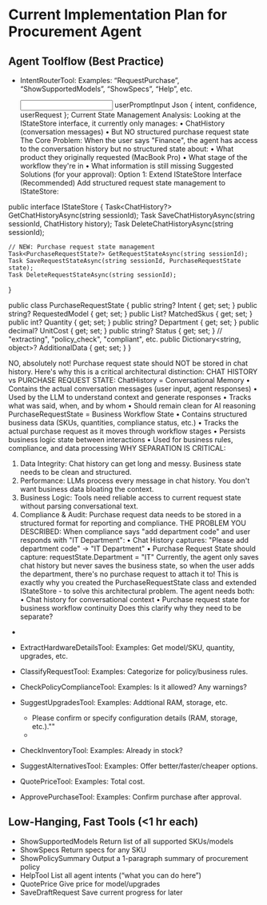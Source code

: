﻿# Current Implementation Plan for Procurement Agent

## Agent Toolflow (Best Practice)
 - IntentRouterTool: Examples: “RequestPurchase”, “ShowSupportedModels”, “ShowSpecs”, “Help”, etc.

    <input>
       userPromptInput
    </input>

   <output>
     Json
     {
       intent,
       confidence,
       userRequest
     };
   </output




   Current State Management Analysis:
Looking at the IStateStore interface, it currently only manages:
•	ChatHistory (conversation messages)
•	But NO structured purchase request state
The Core Problem:
When the user says "Finance", the agent has access to the conversation history but no structured state about:
•	What product they originally requested (MacBook Pro)
•	What stage of the workflow they're in
•	What information is still missing
Suggested Solutions (for your approval):
Option 1: Extend IStateStore Interface (Recommended)
Add structured request state management to IStateStore:

public interface IStateStore
{
    Task<ChatHistory?> GetChatHistoryAsync(string sessionId);
    Task SaveChatHistoryAsync(string sessionId, ChatHistory history);
    Task DeleteChatHistoryAsync(string sessionId);
    
    // NEW: Purchase request state management
    Task<PurchaseRequestState?> GetRequestStateAsync(string sessionId);
    Task SaveRequestStateAsync(string sessionId, PurchaseRequestState state);
    Task DeleteRequestStateAsync(string sessionId);
}

public class PurchaseRequestState
{
    public string? Intent { get; set; }
    public string? RequestedModel { get; set; }
    public List<string>? MatchedSkus { get; set; }
    public int? Quantity { get; set; }
    public string? Department { get; set; }
    public decimal? UnitCost { get; set; }
    public string? Status { get; set; } // "extracting", "policy_check", "compliant", etc.
    public Dictionary<string, object>? AdditionalData { get; set; }
}



NO, absolutely not! Purchase request state should NOT be stored in chat history. Here's why this is a critical architectural distinction:
CHAT HISTORY vs PURCHASE REQUEST STATE:
ChatHistory = Conversational Memory
•	Contains the actual conversation messages (user input, agent responses)
•	Used by the LLM to understand context and generate responses
•	Tracks what was said, when, and by whom
•	Should remain clean for AI reasoning
PurchaseRequestState = Business Workflow State
•	Contains structured business data (SKUs, quantities, compliance status, etc.)
•	Tracks the actual purchase request as it moves through workflow stages
•	Persists business logic state between interactions
•	Used for business rules, compliance, and data processing
WHY SEPARATION IS CRITICAL:
1.	Data Integrity: Chat history can get long and messy. Business state needs to be clean and structured.
2.	Performance: LLMs process every message in chat history. You don't want business data bloating the context.
3.	Business Logic: Tools need reliable access to current request state without parsing conversational text.
4.	Compliance & Audit: Purchase request data needs to be stored in a structured format for reporting and compliance.
THE PROBLEM YOU DESCRIBED:
When compliance says "add department code" and user responds with "IT Department":
•	Chat History captures: "Please add department code" → "IT Department"
•	Purchase Request State should capture: requestState.Department = "IT"
Currently, the agent only saves chat history but never saves the business state, so when the user adds the department, there's no purchase request to attach it to!
This is exactly why you created the PurchaseRequestState class and extended IStateStore - to solve this architectural problem.
The agent needs both:
•	Chat history for conversational context
•	Purchase request state for business workflow continuity
Does this clarify why they need to be separate?



 - 

 - ExtractHardwareDetailsTool: Examples: Get model/SKU, quantity, upgrades, etc.

 - ClassifyRequestTool: Examples: Categorize for policy/business rules.

 - CheckPolicyComplianceTool: Examples: Is it allowed? Any warnings?

 - SuggestUpgradesTool: Examples: Addtional RAM, storage, etc.
	-  Please confirm or specify configuration details (RAM, storage, etc.).""
	- 
 - CheckInventoryTool: Examples: Already in stock?

 - SuggestAlternativesTool: Examples: Offer better/faster/cheaper options.

 - QuotePriceTool: Examples: Total cost. 

 - ApprovePurchaseTool: Examples: Confirm purchase after approval.



## Low-Hanging, Fast Tools (<1 hr each)
 - ShowSupportedModels	Return list of all supported SKUs/models
 - ShowSpecs	Return specs for any SKU
 - ShowPolicySummary	Output a 1-paragraph summary of procurement policy
 - HelpTool	List all agent intents (“what you can do here”)
 - QuotePrice	Give price for model/upgrades
 - SaveDraftRequest	Save current progress for later